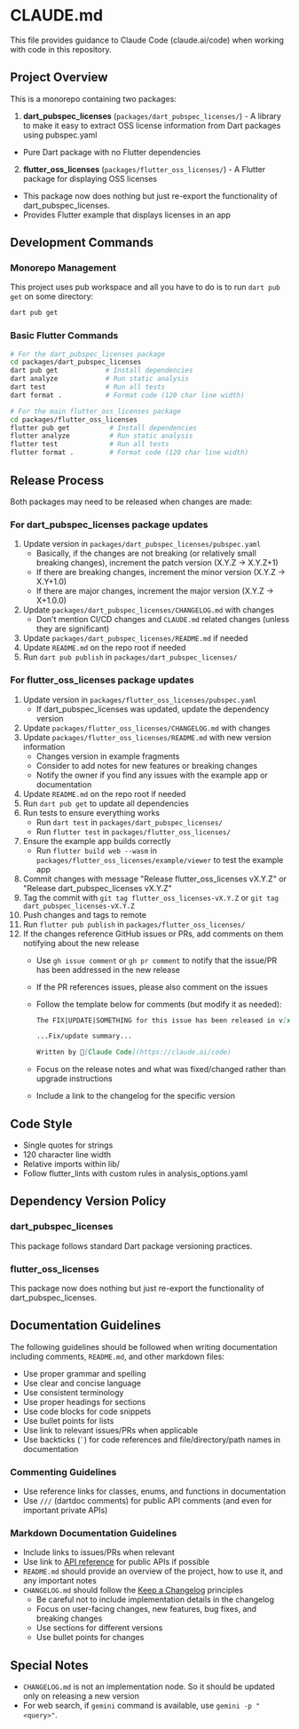 # CLAUDE.md

This file provides guidance to Claude Code (claude.ai/code) when working with code in this repository.

## Project Overview

This is a monorepo containing two packages:

1. **dart_pubspec_licenses** (`packages/dart_pubspec_licenses/`) - A library to make it easy to extract OSS license information from Dart packages using pubspec.yaml

- Pure Dart package with no Flutter dependencies

2. **flutter_oss_licenses** (`packages/flutter_oss_licenses/`) - A Flutter package for displaying OSS licenses

- This package now does nothing but just re-export the functionality of dart_pubspec_licenses.
- Provides Flutter example that displays licenses in an app

## Development Commands

### Monorepo Management

This project uses pub workspace and all you have to do is to run `dart pub get` on some directory:

```bash
dart pub get
```

### Basic Flutter Commands

```bash
# For the dart_pubspec_licenses package
cd packages/dart_pubspec_licenses
dart pub get            # Install dependencies
dart analyze            # Run static analysis
dart test               # Run all tests
dart format .           # Format code (120 char line width)

# For the main flutter_oss_licenses package
cd packages/flutter_oss_licenses
flutter pub get          # Install dependencies
flutter analyze          # Run static analysis
flutter test             # Run all tests
flutter format .         # Format code (120 char line width)
```

## Release Process

Both packages may need to be released when changes are made:

### For dart_pubspec_licenses package updates

1. Update version in `packages/dart_pubspec_licenses/pubspec.yaml`
   - Basically, if the changes are not breaking (or relatively small breaking changes), increment the patch version (X.Y.Z -> X.Y.Z+1)
   - If there are breaking changes, increment the minor version (X.Y.Z -> X.Y+1.0)
   - If there are major changes, increment the major version (X.Y.Z -> X+1.0.0)
2. Update `packages/dart_pubspec_licenses/CHANGELOG.md` with changes
   - Don't mention CI/CD changes and `CLAUDE.md` related changes (unless they are significant)
3. Update `packages/dart_pubspec_licenses/README.md` if needed
4. Update `README.md` on the repo root if needed
5. Run `dart pub publish` in `packages/dart_pubspec_licenses/`

### For flutter_oss_licenses package updates

1. Update version in `packages/flutter_oss_licenses/pubspec.yaml`
   - If dart_pubspec_licenses was updated, update the dependency version
2. Update `packages/flutter_oss_licenses/CHANGELOG.md` with changes
3. Update `packages/flutter_oss_licenses/README.md` with new version information
   - Changes version in example fragments
   - Consider to add notes for new features or breaking changes
   - Notify the owner if you find any issues with the example app or documentation
4. Update `README.md` on the repo root if needed
5. Run `dart pub get` to update all dependencies
6. Run tests to ensure everything works
   - Run `dart test` in `packages/dart_pubspec_licenses/`
   - Run `flutter test` in `packages/flutter_oss_licenses/`
7. Ensure the example app builds correctly
   - Run `flutter build web --wasm` in `packages/flutter_oss_licenses/example/viewer` to test the example app
8. Commit changes with message "Release flutter_oss_licenses vX.Y.Z" or "Release dart_pubspec_licenses vX.Y.Z"
9. Tag the commit with `git tag flutter_oss_licenses-vX.Y.Z` or `git tag dart_pubspec_licenses-vX.Y.Z`
10. Push changes and tags to remote
11. Run `flutter pub publish` in `packages/flutter_oss_licenses/`
12. If the changes reference GitHub issues or PRs, add comments on them notifying about the new release
    - Use `gh issue comment` or `gh pr comment` to notify that the issue/PR has been addressed in the new release
    - If the PR references issues, please also comment on the issues
    - Follow the template below for comments (but modify it as needed):

      ```md
      The FIX|UPDATE|SOMETHING for this issue has been released in v[x.y.z](https://pub.dev/packages/flutter_oss_licenses/versions/x.y.z).

      ...Fix/update summary...

      Written by 🤖[Claude Code](https://claude.ai/code)
      ```

    - Focus on the release notes and what was fixed/changed rather than upgrade instructions
    - Include a link to the changelog for the specific version

## Code Style

- Single quotes for strings
- 120 character line width
- Relative imports within lib/
- Follow flutter_lints with custom rules in analysis_options.yaml

## Dependency Version Policy

### dart_pubspec_licenses

This package follows standard Dart package versioning practices.

### flutter_oss_licenses

This package now does nothing but just re-export the functionality of dart_pubspec_licenses.

## Documentation Guidelines

The following guidelines should be followed when writing documentation including comments, `README.md`, and other markdown files:

- Use proper grammar and spelling
- Use clear and concise language
- Use consistent terminology
- Use proper headings for sections
- Use code blocks for code snippets
- Use bullet points for lists
- Use link to relevant issues/PRs when applicable
- Use backticks (`` ` ``) for code references and file/directory/path names in documentation

### Commenting Guidelines

- Use reference links for classes, enums, and functions in documentation
- Use `///` (dartdoc comments) for public API comments (and even for important private APIs)

### Markdown Documentation Guidelines

- Include links to issues/PRs when relevant
- Use link to [API reference](https://pub.dev/documentation/flutter_oss_licenses/latest/flutter_oss_licenses/) for public APIs if possible
- `README.md` should provide an overview of the project, how to use it, and any important notes
- `CHANGELOG.md` should follow the [Keep a Changelog](https://keepachangelog.com/en/1.0.0/) principles
  - Be careful not to include implementation details in the changelog
  - Focus on user-facing changes, new features, bug fixes, and breaking changes
  - Use sections for different versions
  - Use bullet points for changes

## Special Notes

- `CHANGELOG.md` is not an implementation node. So it should be updated only on releasing a new version
- For web search, if `gemini` command is available, use `gemini -p "<query>"`.
